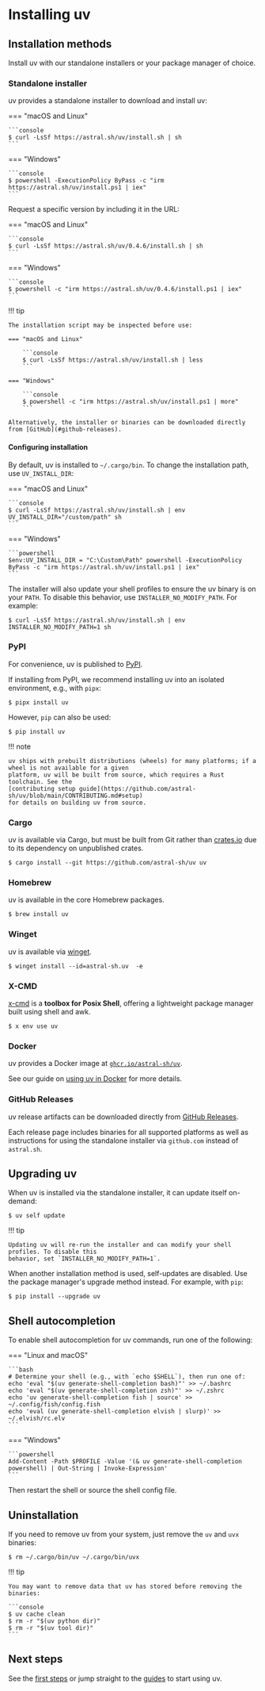 # Installing uv

## Installation methods

Install uv with our standalone installers or your package manager of choice.

### Standalone installer

uv provides a standalone installer to download and install uv:

=== "macOS and Linux"

    ```console
    $ curl -LsSf https://astral.sh/uv/install.sh | sh
    ```

=== "Windows"

    ```console
    $ powershell -ExecutionPolicy ByPass -c "irm https://astral.sh/uv/install.ps1 | iex"
    ```

Request a specific version by including it in the URL:

=== "macOS and Linux"

    ```console
    $ curl -LsSf https://astral.sh/uv/0.4.6/install.sh | sh
    ```

=== "Windows"

    ```console
    $ powershell -c "irm https://astral.sh/uv/0.4.6/install.ps1 | iex"
    ```

!!! tip

    The installation script may be inspected before use:

    === "macOS and Linux"

        ```console
        $ curl -LsSf https://astral.sh/uv/install.sh | less
        ```

    === "Windows"

        ```console
        $ powershell -c "irm https://astral.sh/uv/install.ps1 | more"
        ```

    Alternatively, the installer or binaries can be downloaded directly from [GitHub](#github-releases).

#### Configuring installation

By default, uv is installed to `~/.cargo/bin`. To change the installation path, use
`UV_INSTALL_DIR`:

=== "macOS and Linux"

    ```console
    $ curl -LsSf https://astral.sh/uv/install.sh | env UV_INSTALL_DIR="/custom/path" sh
    ```

=== "Windows"

    ```powershell
    $env:UV_INSTALL_DIR = "C:\Custom\Path" powershell -ExecutionPolicy ByPass -c "irm https://astral.sh/uv/install.ps1 | iex"
    ```

The installer will also update your shell profiles to ensure the uv binary is on your `PATH`. To
disable this behavior, use `INSTALLER_NO_MODIFY_PATH`. For example:

```console
$ curl -LsSf https://astral.sh/uv/install.sh | env INSTALLER_NO_MODIFY_PATH=1 sh
```

### PyPI

For convenience, uv is published to [PyPI](https://pypi.org/project/uv/).

If installing from PyPI, we recommend installing uv into an isolated environment, e.g., with `pipx`:

```console
$ pipx install uv
```

However, `pip` can also be used:

```console
$ pip install uv
```

!!! note

    uv ships with prebuilt distributions (wheels) for many platforms; if a wheel is not available for a given
    platform, uv will be built from source, which requires a Rust toolchain. See the
    [contributing setup guide](https://github.com/astral-sh/uv/blob/main/CONTRIBUTING.md#setup)
    for details on building uv from source.

### Cargo

uv is available via Cargo, but must be built from Git rather than [crates.io](https://crates.io) due
to its dependency on unpublished crates.

```console
$ cargo install --git https://github.com/astral-sh/uv uv
```

### Homebrew

uv is available in the core Homebrew packages.

```console
$ brew install uv
```

### Winget

uv is available via [winget](https://winstall.app/apps/astral-sh.uv).

```console
$ winget install --id=astral-sh.uv  -e
```

### X-CMD

[x-cmd](https://www.x-cmd.com/) is a **toolbox for Posix Shell**, offering a lightweight package manager built using shell and awk.

```console
$ x env use uv
```

### Docker

uv provides a Docker image at
[`ghcr.io/astral-sh/uv`](https://github.com/astral-sh/uv/pkgs/container/uv).

See our guide on [using uv in Docker](../guides/integration/docker.md) for more details.

### GitHub Releases

uv release artifacts can be downloaded directly from
[GitHub Releases](https://github.com/astral-sh/uv/releases).

Each release page includes binaries for all supported platforms as well as instructions for using
the standalone installer via `github.com` instead of `astral.sh`.

## Upgrading uv

When uv is installed via the standalone installer, it can update itself on-demand:

```console
$ uv self update
```

!!! tip

    Updating uv will re-run the installer and can modify your shell profiles. To disable this
    behavior, set `INSTALLER_NO_MODIFY_PATH=1`.

When another installation method is used, self-updates are disabled. Use the package manager's
upgrade method instead. For example, with `pip`:

```console
$ pip install --upgrade uv
```

## Shell autocompletion

To enable shell autocompletion for uv commands, run one of the following:

=== "Linux and macOS"

    ```bash
    # Determine your shell (e.g., with `echo $SHELL`), then run one of:
    echo 'eval "$(uv generate-shell-completion bash)"' >> ~/.bashrc
    echo 'eval "$(uv generate-shell-completion zsh)"' >> ~/.zshrc
    echo 'uv generate-shell-completion fish | source' >> ~/.config/fish/config.fish
    echo 'eval (uv generate-shell-completion elvish | slurp)' >> ~/.elvish/rc.elv
    ```

=== "Windows"

    ```powershell
    Add-Content -Path $PROFILE -Value '(& uv generate-shell-completion powershell) | Out-String | Invoke-Expression'
    ```

Then restart the shell or source the shell config file.

## Uninstallation

If you need to remove uv from your system, just remove the `uv` and `uvx` binaries:

```console
$ rm ~/.cargo/bin/uv ~/.cargo/bin/uvx
```

!!! tip

    You may want to remove data that uv has stored before removing the binaries:

    ```console
    $ uv cache clean
    $ rm -r "$(uv python dir)"
    $ rm -r "$(uv tool dir)"
    ```

## Next steps

See the [first steps](./first-steps.md) or jump straight to the [guides](../guides/index.md) to
start using uv.
